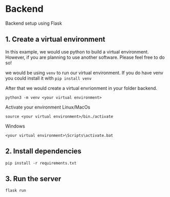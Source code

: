 # Backend

Backend setup using Flask

## 1. Create a virtual environment
In this example, we would use python to build a virtual environment. However, if you are planning to use another software. Please feel free to do so!

we would be using `venv` to run our virtual environment. If you do have venv you could install it with `pip install venv`

After that we would create a virtual envrionment in your folder backend.

```
python3 -m venv <your virtual environment>
```

Activate your environment
Linux/MacOs
```
source <your virtual environment>/bin./activate
```

Windows
```
<your virtual environment>\Scripts\activate.bat
```

## 2. Install dependencies
```
pip install -r requirements.txt
```

## 3. Run the server
```
flask run
```